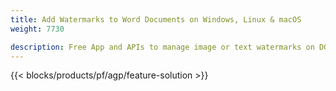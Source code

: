 ```yaml
---
title: Add Watermarks to Word Documents on Windows, Linux & macOS 
weight: 7730

description: Free App and APIs to manage image or text watermarks on DOC, DOCX & ODT files
---
```


{{< blocks/products/pf/agp/feature-solution >}} 

